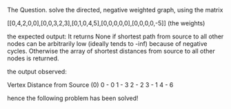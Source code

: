 The Question. 
solve the directed, negative weighted graph, using the matrix

[[0,4,2,0,0],[0,0,3,2,3],[0,1,0,4,5],[0,0,0,0,0],[0,0,0,0,-5]] (the weights)

the expected output: It returns None if shortest path from source to all other nodes can be arbitrarily low (ideally tends to -inf) because of negative cycles.
Otherwise the array of shortest distances from source to all other nodes is returned.

the output observed:

Vertex Distance from Source (0)
0	-	0
1	-	3
2	-	2
3	-	1
4	-	6

hence the following problem has been solved!
